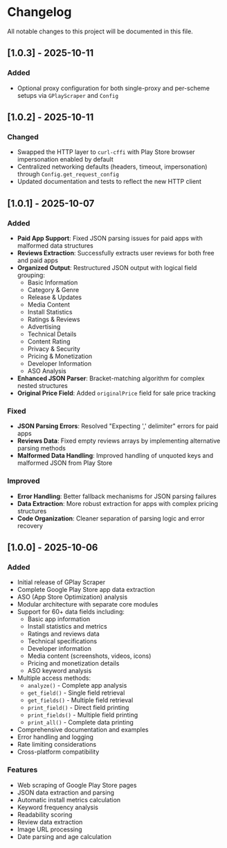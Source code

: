 # Changelog

All notable changes to this project will be documented in this file.

## [1.0.3] - 2025-10-11

### Added
- Optional proxy configuration for both single-proxy and per-scheme setups via `GPlayScraper` and `Config`

## [1.0.2] - 2025-10-11

### Changed
- Swapped the HTTP layer to `curl-cffi` with Play Store browser impersonation enabled by default
- Centralized networking defaults (headers, timeout, impersonation) through `Config.get_request_config`
- Updated documentation and tests to reflect the new HTTP client

## [1.0.1] - 2025-10-07

### Added
- **Paid App Support**: Fixed JSON parsing issues for paid apps with malformed data structures
- **Reviews Extraction**: Successfully extracts user reviews for both free and paid apps
- **Organized Output**: Restructured JSON output with logical field grouping:
  - Basic Information
  - Category & Genre
  - Release & Updates
  - Media Content
  - Install Statistics
  - Ratings & Reviews
  - Advertising
  - Technical Details
  - Content Rating
  - Privacy & Security
  - Pricing & Monetization
  - Developer Information
  - ASO Analysis
- **Enhanced JSON Parser**: Bracket-matching algorithm for complex nested structures
- **Original Price Field**: Added `originalPrice` field for sale price tracking

### Fixed
- **JSON Parsing Errors**: Resolved "Expecting ',' delimiter" errors for paid apps
- **Reviews Data**: Fixed empty reviews arrays by implementing alternative parsing methods
- **Malformed Data Handling**: Improved handling of unquoted keys and malformed JSON from Play Store

### Improved
- **Error Handling**: Better fallback mechanisms for JSON parsing failures
- **Data Extraction**: More robust extraction for apps with complex pricing structures
- **Code Organization**: Cleaner separation of parsing logic and error recovery

## [1.0.0] - 2025-10-06

### Added
- Initial release of GPlay Scraper
- Complete Google Play Store app data extraction
- ASO (App Store Optimization) analysis
- Modular architecture with separate core modules
- Support for 60+ data fields including:
  - Basic app information
  - Install statistics and metrics
  - Ratings and reviews data
  - Technical specifications
  - Developer information
  - Media content (screenshots, videos, icons)
  - Pricing and monetization details
  - ASO keyword analysis
- Multiple access methods:
  - `analyze()` - Complete app analysis
  - `get_field()` - Single field retrieval
  - `get_fields()` - Multiple field retrieval
  - `print_field()` - Direct field printing
  - `print_fields()` - Multiple field printing
  - `print_all()` - Complete data printing
- Comprehensive documentation and examples
- Error handling and logging
- Rate limiting considerations
- Cross-platform compatibility

### Features
- Web scraping of Google Play Store pages
- JSON data extraction and parsing
- Automatic install metrics calculation
- Keyword frequency analysis
- Readability scoring
- Review data extraction
- Image URL processing
- Date parsing and age calculation
